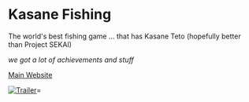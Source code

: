 # Kasane Fishing

The world's best fishing game ... that has Kasane Teto (hopefully better than Project SEKAI)

*we got a lot of achievements and stuff*

[Main Website](https://byte127x.github.io/livelibre/kasane-fishing)

[![Trailer](https://img.youtube.com/vi/n-2p5qlwoYU/mqdefault.jpg)](https://youtu.be/n-2p5qlwoYU)=